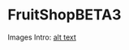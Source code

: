 # FruitShopBETA3

Images Intro:
[alt text](https://github.com/adam-p/markdown-here/raw/master/src/common/images/icon48.png "Logo Title Text 1")
